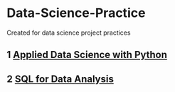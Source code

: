 # Data-Science-Practice
 Created for data science project practices

## 1 [Applied Data Science with Python](https://github.com/hangdeng/Data-Science-Practice/tree/master/Applied%20Data%20Science%20in%20Python)

## 2 [SQL for Data Analysis](https://github.com/hangdeng/Data-Science-Practice/tree/master/SQL%20for%20Data%20Analysis)
